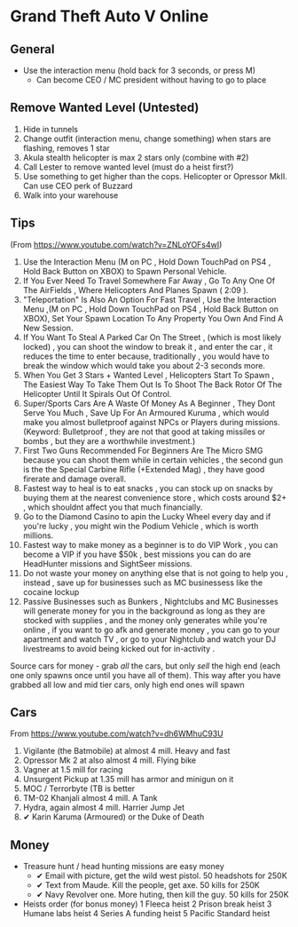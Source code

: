 # Grand Theft Auto V Online

## General
- Use the interaction menu (hold back for 3 seconds, or press M)
  - Can become CEO / MC president without having to go to place

## Remove Wanted Level (Untested)
1. Hide in tunnels
2. Change outfit (interaction menu, change something) when stars are flashing, removes 1 star
3. Akula stealth helicopter is max 2 stars only (combine with #2)
4. Call Lester to remove wanted level (must do a heist first?)
5. Use something to get higher than the cops.  Helicopter or Opressor MkII.  Can use CEO perk of Buzzard
6. Walk into your warehouse

## Tips
(From https://www.youtube.com/watch?v=ZNLoYOFs4wI)

1. Use the Interaction Menu (M on PC , Hold Down TouchPad on PS4 , Hold Back Button on XBOX)  to Spawn Personal Vehicle.
2. If You Ever Need To Travel Somewhere Far Away , Go To Any One Of The AirFields , Where Helicopters And Planes Spawn ( 2:09 ).
3. "Teleportation" Is Also An Option For Fast Travel , Use the Interaction Menu ,(M on PC , Hold Down TouchPad on PS4 , Hold Back Button on XBOX), Set Your Spawn Location To Any Property You Own And Find A New Session.
4. If You Want To Steal A Parked Car On The Street , (which is most likely locked) , you can shoot the window to break it , and enter the car , it reduces the time to enter because, traditionally , you would have to break the window which would take you about 2-3 seconds more.
5. When You Get 3 Stars + Wanted Level , Helicopters Start To Spawn , The Easiest Way To Take Them Out Is To Shoot The Back Rotor Of The Helicopter Until It Spirals Out Of Control.
6. Super/Sports Cars Are A Waste Of Money As A Beginner , They Dont Serve You Much , Save Up For An Armoured Kuruma , which would make you almost bulletproof against NPCs or Players during missions. (Keyword: Bulletproof , they are not that good at taking missiles or bombs , but they are a worthwhile investment.)
7. First Two Guns Recommended For Beginners Are The Micro SMG because you can shoot them while in certain vehicles , the second gun is the the Special Carbine Rifle (+Extended Mag) , they have good firerate and damage overall.
8. Fastest way to heal is to eat snacks , you can stock up on snacks by buying them at the nearest convenience store , which costs around $2+ , which shouldnt affect you that much financially.
9. Go to the Diamond Casino to apin the Lucky Wheel every day and if you're lucky , you might win the Podium Vehicle , which is worth millions.
10. Fastest way to make money as a beginner is to do VIP Work , you can become a VIP if you have $50k , best missions you can do are HeadHunter missions and SightSeer missions.
11. Do not waste your money on anything else that is not going to help you , instead , save up for businesses such as MC businessess like the cocaine lockup
12. Passive Businesses such as Bunkers , Nightclubs and MC Businesses will generate money for you in the background as long as they are stocked with supplies , and the money only generates while you're online , if you want to go afk and generate money , you can go to your apartment and watch TV , or go to your Nightclub and watch your DJ livestreams to avoid being kicked out for in-activity .

Source cars for money - grab _all_ the cars, but only _sell_ the high end (each one only spawns once until you have all of them).  This way after you have grabbed all low and mid tier cars, only high end ones will spawn


## Cars
From https://www.youtube.com/watch?v=dh6WMhuC93U
1. Vigilante (the Batmobile) at almost 4 mill.  Heavy and fast
2. Opressor Mk 2 at also almost 4 mill.  Flying bike
3. Vagner at 1.5 mill for racing
4. Unsurgent Pickup at 1.35 mill has armor and minigun on it
5. MOC / Terrorbyte (TB is better
6. TM-02 Khanjali almost 4 mill.  A Tank
7. Hydra, again almost 4 mill.  Harrier Jump Jet
8. ✔ Karin Karuma (Armoured) or the Duke of Death


## Money
- Treasure hunt / head hunting missions are easy money
  - ✔ Email with picture, get the wild west pistol.  50 headshots for 250K
  - ✔ Text from Maude.  Kill the people, get axe.  50 kills for 250K
  - ✔ Navy Revolver one.  More huting, then kill the guy.  50 kills for 250K
- Heists order (for bonus money)
  1 Fleeca heist
  2 Prison break heist
  3 Humane labs heist
  4 Series A funding heist
  5 Pacific Standard heist
